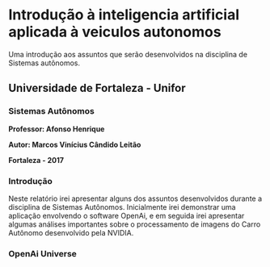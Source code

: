 # Introdução à inteligencia artificial aplicada à veiculos autonomos
Uma introdução aos assuntos que serão desenvolvidos na disciplina de Sistemas autônomos.

## Universidade de Fortaleza - Unifor
### Sistemas Autônomos

**Professor: Afonso Henrique**

**Autor: Marcos Vinícius Cândido Leitão**

**Fortaleza - 2017**

### Introdução

  Neste relatório irei apresentar alguns dos assuntos desenvolvidos durante a disciplina de Sistemas Autônomos. Inicialmente irei demonstrar uma aplicação envolvendo o software OpenAi, e em seguida irei apresentar algumas análises importantes sobre o processamento de imagens do Carro Autônomo desenvolvido pela NVIDIA.


### OpenAi Universe

  

  


